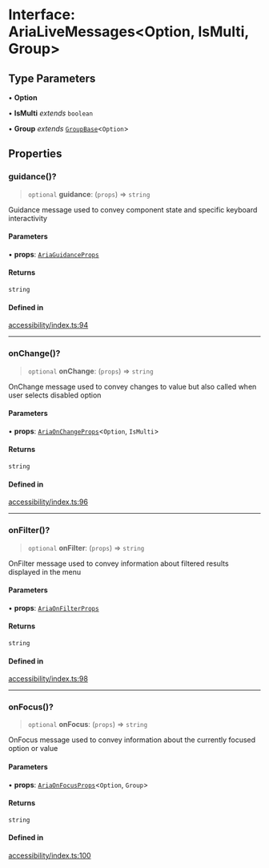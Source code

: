 # Interface: AriaLiveMessages\<Option, IsMulti, Group\>

## Type Parameters

• **Option**

• **IsMulti** *extends* `boolean`

• **Group** *extends* [`GroupBase`](GroupBase.md)\<`Option`\>

## Properties

### guidance()?

> `optional` **guidance**: (`props`) => `string`

Guidance message used to convey component state and specific keyboard interactivity

#### Parameters

• **props**: [`AriaGuidanceProps`](AriaGuidanceProps.md)

#### Returns

`string`

#### Defined in

[accessibility/index.ts:94](https://github.com/cluk3/react-select/blob/ed039925bb007c645df3b023879a7c98ae8eeccd/packages/react-select/src/accessibility/index.ts#L94)

***

### onChange()?

> `optional` **onChange**: (`props`) => `string`

OnChange message used to convey changes to value but also called when user selects disabled option

#### Parameters

• **props**: [`AriaOnChangeProps`](../type-aliases/AriaOnChangeProps.md)\<`Option`, `IsMulti`\>

#### Returns

`string`

#### Defined in

[accessibility/index.ts:96](https://github.com/cluk3/react-select/blob/ed039925bb007c645df3b023879a7c98ae8eeccd/packages/react-select/src/accessibility/index.ts#L96)

***

### onFilter()?

> `optional` **onFilter**: (`props`) => `string`

OnFilter message used to convey information about filtered results displayed in the menu

#### Parameters

• **props**: [`AriaOnFilterProps`](AriaOnFilterProps.md)

#### Returns

`string`

#### Defined in

[accessibility/index.ts:98](https://github.com/cluk3/react-select/blob/ed039925bb007c645df3b023879a7c98ae8eeccd/packages/react-select/src/accessibility/index.ts#L98)

***

### onFocus()?

> `optional` **onFocus**: (`props`) => `string`

OnFocus message used to convey information about the currently focused option or value

#### Parameters

• **props**: [`AriaOnFocusProps`](AriaOnFocusProps.md)\<`Option`, `Group`\>

#### Returns

`string`

#### Defined in

[accessibility/index.ts:100](https://github.com/cluk3/react-select/blob/ed039925bb007c645df3b023879a7c98ae8eeccd/packages/react-select/src/accessibility/index.ts#L100)

